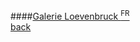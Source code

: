 ####[Galerie Loevenbruck <sup>FR</sup>](http://www.loevenbruck.com)
<br />
<a href="" class="back">back</a>